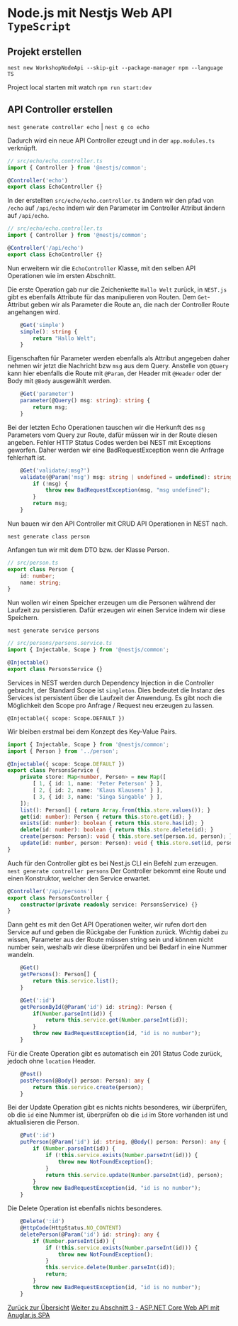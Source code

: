 
# Node.js mit Nestjs Web API `TypeScript`

## Projekt erstellen

`nest new WorkshopNodeApi --skip-git --package-manager npm --language TS`

Project local starten mit watch
`npm run start:dev`

## API Controller erstellen

`nest generate controller echo` | `nest g co echo`

Dadurch wird ein neue API Controller ezeugt und in der `app.modules.ts` verknüpft.

```typescript
// src/echo/echo.controller.ts
import { Controller } from '@nestjs/common';

@Controller('echo')
export class EchoController {}
```

In der erstellten `src/echo/echo.controller.ts` ändern wir den pfad von `/echo` auf `/api/echo` indem wir den Parameter im Controller Attribut ändern auf `/api/echo`.

```typescript
// src/echo/echo.controller.ts
import { Controller } from '@nestjs/common';

@Controller('/api/echo')
export class EchoController {}
```

Nun erweitern wir die `EchoController` Klasse, mit den selben API Operationen wie im ersten Abschnitt.

Die erste Operation gab nur die Zeichenkette `Hallo Welt` zurück, in `NEST.js` gibt es ebenfalls Attribute für das manipulieren von Routen. Dem `Get`-Attribut geben wir als Parameter die Route an, die nach der Controller Route angehangen wird.

```typescript
    @Get('simple')
    simple(): string {
        return "Hallo Welt";
    }
```

Eigenschaften für Parameter werden ebenfalls als Attribut angegeben daher nehmen wir jetzt die Nachricht bzw `msg` aus dem Query. Anstelle von `@Query` kann hier ebenfalls die Route mit `@Param`, der Header mit `@Header` oder der Body mit `@Body` ausgewählt werden.

```typescript
    @Get('parameter')
    parameter(@Query() msg: string): string {
        return msg;
    }
```

Bei der letzten Echo Operationen tauschen wir die Herkunft des `msg` Parameters vom Query zur Route, dafür müssen wir in der Route diesen angeben. Fehler HTTP Status Codes werden bei NEST mit Exceptions geworfen. Daher werden wir eine BadRequestException wenn die Anfrage fehlerhaft ist.

```typescript
    @Get('validate/:msg?')
    validate(@Param('msg') msg: string | undefined = undefined): string {
        if (!msg) {
            throw new BadRequestException(msg, "msg undefined");
        }
        return msg;
    }
```

Nun bauen wir den API Controller mit CRUD API Operationen in NEST nach.

`nest generate class person`

Anfangen tun wir mit dem DTO bzw. der Klasse Person.

```typescript
// src/person.ts
export class Person {
    id: number;
    name: string;
}
```

Nun wollen wir einen Speicher erzeugen um die Personen während der Laufzeit zu persistieren. Dafür erzeugen wir einen Service indem wir diese Speichern.

`nest generate service persons`

```typescript
// src/persons/persons.service.ts
import { Injectable, Scope } from '@nestjs/common';

@Injectable()
export class PersonsService {}
```

Services in NEST werden durch Dependency Injection in die Controller gebracht, der Standard Scope ist `singleton`. Dies bedeutet die Instanz des Services ist persistent über die Laufzeit der Anwendung. Es gibt noch die Möglichkeit den Scope pro Anfrage / Request neu erzeugen zu lassen.

`@Injectable({ scope: Scope.DEFAULT })`

Wir bleiben erstmal bei dem Konzept des Key-Value Pairs.

```typescript
import { Injectable, Scope } from '@nestjs/common';
import { Person } from '../person';

@Injectable({ scope: Scope.DEFAULT })
export class PersonsService {
    private store: Map<number, Person> = new Map([
        [ 1, { id: 1, name: 'Peter Peterson' } ],
        [ 2, { id: 2, name: 'Klaus Klausens' } ],
        [ 3, { id: 3, name: 'Singa Singable' } ],
    ]);
    list(): Person[] { return Array.from(this.store.values()); }
    get(id: number): Person { return this.store.get(id); }
    exists(id: number): boolean { return this.store.has(id); }
    delete(id: number): boolean { return this.store.delete(id); }
    create(person: Person): void { this.store.set(person.id, person); }
    update(id: number, person: Person): void { this.store.set(id, person); }
}
```

Auch für den Controller gibt es bei Nest.js CLI ein Befehl zum erzeugen.
`nest generate controller persons`
Der Controller bekommt eine Route und einen Konstruktor, welcher den Service erwartet.

```typescript
@Controller('/api/persons')
export class PersonsController {
    constructor(private readonly service: PersonsService) {}
}
```

Dann geht es mit den Get API Operationen weiter, wir rufen dort den Service auf und geben die Rückgabe der Funktion zurück. Wichtig dabei zu wissen, Parameter aus der Route müssen string sein und können nicht number sein, weshalb wir diese überprüfen und bei Bedarf in eine Nummer wandeln.

```typescript
    @Get()
    getPersons(): Person[] {
        return this.service.list();
    }

    @Get(':id')
    getPersonById(@Param('id') id: string): Person {
        if(Number.parseInt(id)) {
            return this.service.get(Number.parseInt(id));
        }
        throw new BadRequestException(id, "id is no number");
    }
```

Für die Create Operation gibt es automatisch ein 201 Status Code zurück, jedoch ohne `location` Header.

```typescript
    @Post()
    postPerson(@Body() person: Person): any {
        return this.service.create(person);
    }
```

Bei der Update Operation gibt es nichts nichts besonderes, wir überprüfen, ob die `id` eine Nummer ist, überprüfen ob die `id` im Store vorhanden ist und aktualisieren die Person.

```typescript
    @Put(':id')
    putPerson(@Param('id') id: string, @Body() person: Person): any {
        if (Number.parseInt(id)) {
            if (!this.service.exists(Number.parseInt(id))) {
                throw new NotFoundException();
            }
            return this.service.update(Number.parseInt(id), person);
        }
        throw new BadRequestException(id, "id is no number");
    }
```

Die Delete Operation ist ebenfalls nichts besonderes.

```typescript
    @Delete(':id')
    @HttpCode(HttpStatus.NO_CONTENT)
    deletePerson(@Param('id') id: string): any {
        if (Number.parseInt(id)) {
            if (!this.service.exists(Number.parseInt(id))) {
                throw new NotFoundException();
            }
            this.service.delete(Number.parseInt(id));
            return;
        }
        throw new BadRequestException(id, "id is no number");
    }
```


[Zurück zur Übersicht](README.md)
[Weiter zu Abschnitt 3 - ASP.NET Core Web API mit Anuglar.js SPA](abschnitt-3.md)

